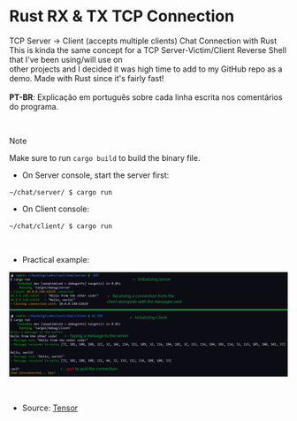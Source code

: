 # Rust RX & TX TCP Connection
TCP Server -> Client (accepts multiple clients) Chat Connection with Rust <br>
This is kinda the same concept for a TCP Server-Victim/Client Reverse Shell that I've been using/will use on <br>
other projects and I decided it was high time to add to my GitHub repo as a demo. Made with Rust since it's fairly fast! <br>
<br> **PT-BR**: Explicação em português sobre cada linha escrita nos comentários do programa.

<br>

> [!NOTE]
> Make sure to run `cargo build` to build the binary file.

- On Server console, start the server first:
```console
~/chat/server/ $ cargo run
```

- On Client console:
```console
~/chat/client/ $ cargo run
```

<br>

- Practical example:
<p align="center">
  <img border="0" src="./assets/untitled.png" alt="Example image">
</p>

<br>

- Source:
[Tensor](https://youtu.be/CIhlfJSvxe4)
